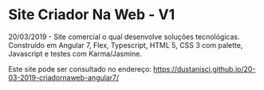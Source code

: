 # Site Criador Na Web - V1
20/03/2019 - Site comercial o qual desenvolve soluções tecnológicas. Construído em Angular 7, Flex, Typescript, HTML 5, CSS 3 com palette, Javascript e testes com Karma/Jasmine.  

Este site pode ser consultado no endereço: https://dustanisci.github.io/20-03-2019-criadornaweb-angular7/
